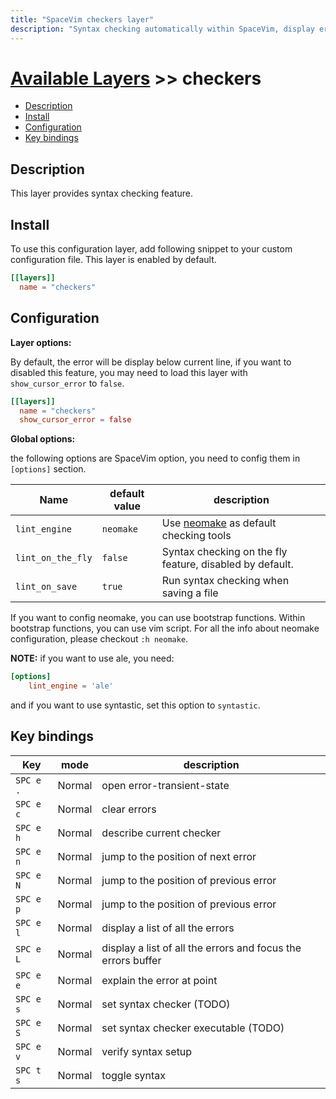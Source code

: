 ```yaml
---
title: "SpaceVim checkers layer"
description: "Syntax checking automatically within SpaceVim, display error on the sign column and statusline."
---
```


# [Available Layers](../) >> checkers

<!-- vim-markdown-toc GFM -->

- [Description](#description)
- [Install](#install)
- [Configuration](#configuration)
- [Key bindings](#key-bindings)

<!-- vim-markdown-toc -->

## Description

This layer provides syntax checking feature.

## Install

To use this configuration layer, add following snippet to your custom configuration file.
This layer is enabled by default.

```toml
[[layers]]
  name = "checkers"
```

## Configuration

**Layer options:**

By default, the error will be display below current line, if you want to disabled this
feature, you may need to load this layer with `show_cursor_error` to `false`.

```toml
[[layers]]
  name = "checkers"
  show_cursor_error = false
```

**Global options:**

the following options are SpaceVim option, you need to config them in `[options]` section.

| Name              | default value | description                                                                 |
| ----------------- | ------------- | --------------------------------------------------------------------------- |
| `lint_engine`     | `neomake`     | Use [neomake](https://github.com/neomake/neomake) as default checking tools |
| `lint_on_the_fly` | `false`       | Syntax checking on the fly feature, disabled by default.                    |
| `lint_on_save`    | `true`        | Run syntax checking when saving a file                                      |

If you want to config neomake, you can use bootstrap functions. Within bootstrap functions,
you can use vim script. For all the info about neomake configuration, please checkout `:h neomake`.

**NOTE:** if you want to use ale, you need:

```toml
[options]
    lint_engine = 'ale'
```
and if you want to use syntastic, set this option to `syntastic`.

## Key bindings

| Key       | mode   | description                                                  |
| --------- | ------ | ------------------------------------------------------------ |
| `SPC e .` | Normal | open error-transient-state                                   |
| `SPC e c` | Normal | clear errors                                                 |
| `SPC e h` | Normal | describe current checker                                     |
| `SPC e n` | Normal | jump to the position of next error                           |
| `SPC e N` | Normal | jump to the position of previous error                       |
| `SPC e p` | Normal | jump to the position of previous error                       |
| `SPC e l` | Normal | display a list of all the errors                             |
| `SPC e L` | Normal | display a list of all the errors and focus the errors buffer |
| `SPC e e` | Normal | explain the error at point                                   |
| `SPC e s` | Normal | set syntax checker (TODO)                                    |
| `SPC e S` | Normal | set syntax checker executable (TODO)                         |
| `SPC e v` | Normal | verify syntax setup                                          |
| `SPC t s` | Normal | toggle syntax                                                |
